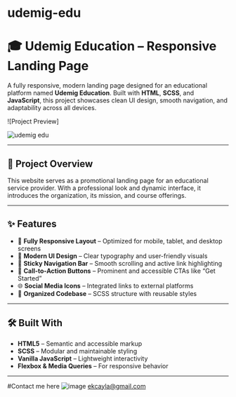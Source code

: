 # udemig-edu
# 🎓 Udemig Education – Responsive Landing Page

A fully responsive, modern landing page designed for an educational platform named **Udemig Education**. Built with **HTML**, **SCSS**, and **JavaScript**, this project showcases clean UI design, smooth navigation, and adaptability across all devices.

![Project Preview]

![udemig edu](https://github.com/user-attachments/assets/e3d08042-0043-43fd-91f7-695364870b3b)



---

## 📌 Project Overview

This website serves as a promotional landing page for an educational service provider. With a professional look and dynamic interface, it introduces the organization, its mission, and course offerings.

---

## ✨ Features

- 📱 **Fully Responsive Layout** – Optimized for mobile, tablet, and desktop screens
- 🎨 **Modern UI Design** – Clear typography and user-friendly visuals
- 🧭 **Sticky Navigation Bar** – Smooth scrolling and active link highlighting
- 💬 **Call-to-Action Buttons** – Prominent and accessible CTAs like “Get Started”
- 🌐 **Social Media Icons** – Integrated links to external platforms
- 📁 **Organized Codebase** – SCSS structure with reusable styles

---

## 🛠️ Built With

- **HTML5** – Semantic and accessible markup
- **SCSS** – Modular and maintainable styling
- **Vanilla JavaScript** – Lightweight interactivity
- **Flexbox & Media Queries** – For responsive behavior

---

#Contact me here ![image](https://github.com/user-attachments/assets/88bf43fe-f510-4bb9-aa1d-4b8cf8db5264)
ekcayla@gmail.com



